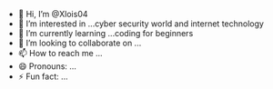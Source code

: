 - 👋 Hi, I’m @Xlois04
- 👀 I’m interested in ...cyber security world and internet technology 
- 🌱 I’m currently learning ...coding for beginners
- 💞️ I’m looking to collaborate on ...
- 📫 How to reach me ...
- 😄 Pronouns: ...
- ⚡ Fun fact: ...

<!---
Xlois04/Xlois04 is a ✨ special ✨ repository because its `README.md` (this file) appears on your GitHub profile.
You can click the Preview link to take a look at your changes.
--->
